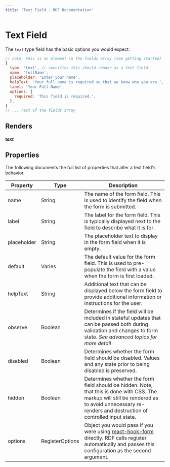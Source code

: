 ```yaml
---
title: 'Text Field - RDF Documentation'
---
```


# Text Field

The `text` type field has the basic options you would expect:

```js
// note, this is an element in the fields array (see getting started)
{
  type: 'text', // specifies this should render as a text field
  name: 'fullName',
  placeholder: 'Enter your name',
  helpText: 'Your full name is required so that we know who you are.',
  label: 'Your Full Name',
  options: {
    required: 'This field is required.',
  },
}
// ... rest of the fields array

```

## Renders

##### text
## Properties

The following documents the full list of properties that alter a text field's behavior.

| Property   | Type | Description |
|--|--|--|
| name       | String | The name of the form field. This is used to identify the field when the form is submitted. |
| label      | String | The label for the form field. This is typically displayed next to the field to describe what it is for. |
| placeholder | String | The placeholder text to display in the form field when it is empty.                                                                                                                                                                                                                                                                         |
| default    | Varies | The default value for the form field. This is used to pre-populate the field with a value when the form is first loaded.                                                                                                                                                          |
| helpText   | String | Additional text that can be displayed below the form field to provide additional information or instructions for the user.                                                                                                                                                                                                                      |
| observe    | Boolean | Determines if the field will be included in stateful updates that can be passed both during validation and changes to form state. *See advanced topics for more detail*                                                                                                                                                                                     |
| disabled   | Boolean | Determines whether the form field should be disabled. Values and any state prior to being disabled is preserved.                                                                                                                                                                                   |
| hidden     | Boolean | Determines whether the form field should be hidden. Note, that this is done with CSS. The markup will still be rendered as to avoid unnecessary re-renders and destruction of controlled input state.                                                                                                                    |
| options    | RegisterOptions  | Object you would pass if you were using [react-hook-form](https://react-hook-form.com/api/useform/register) directly. RDF calls register automatically and passes this configuration as the second argument.
